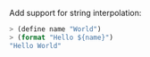Add support for string interpolation:

```lisp
> (define name "World")
> (format "Hello ${name}")
"Hello World"
```